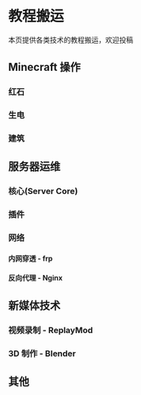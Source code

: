 # 教程搬运

本页提供各类技术的教程搬运，欢迎投稿

## Minecraft 操作

### 红石

### 生电

### 建筑

## 服务器运维

### 核心(Server Core)

### 插件

### 网络

#### 内网穿透 - frp

#### 反向代理 - Nginx

## 新媒体技术

### 视频录制 - ReplayMod

### 3D 制作 - Blender

## 其他
